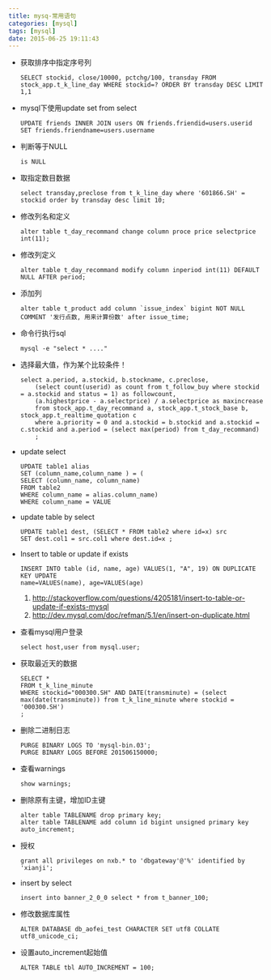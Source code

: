 ```yaml
---
title: mysq-常用语句
categories: [mysql]
tags: [mysql]
date: 2015-06-25 19:11:43
---
```


-   获取排序中指定序号列

        SELECT stockid, close/10000, pctchg/100, transday FROM stock_app.t_k_line_day WHERE stockid=? ORDER BY transday DESC LIMIT 1,1

-   mysql下使用update set from select

        UPDATE friends INNER JOIN users ON friends.friendid=users.userid 
        SET friends.friendname=users.username

-   判断等于NULL

        is NULL

-   取指定数目数据

        select transday,preclose from t_k_line_day where '601866.SH' = stockid order by transday desc limit 10;

-   修改列名和定义

        alter table t_day_recommand change column proce price selectprice int(11);

-   修改列定义

        alter table t_day_recommand modify column inperiod int(11) DEFAULT NULL AFTER period;

-   添加列

        alter table t_product add column `issue_index` bigint NOT NULL COMMENT '发行点数, 用来计算份数' after issue_time;

-   命令行执行sql

        mysql -e "select * ...."

-   选择最大值，作为某个比较条件！

        select a.period, a.stockid, b.stockname, c.preclose, 
            (select count(userid) as count from t_follow_buy where stockid = a.stockid and status = 1) as followcount, 
            (a.highestprice - a.selectprice) / a.selectprice as maxincrease
            from stock_app.t_day_recommand a, stock_app.t_stock_base b, stock_app.t_realtime_quotation c 
            where a.priority = 0 and a.stockid = b.stockid and a.stockid = c.stockid and a.period = (select max(period) from t_day_recommand)
            ;

-   update select

        UPDATE table1 alias
        SET (column_name,column_name ) = (
        SELECT (column_name, column_name)
        FROM table2
        WHERE column_name = alias.column_name)
        WHERE column_name = VALUE

-   update table by select

        UPDATE table1 dest, (SELECT * FROM table2 where id=x) src 
        SET dest.col1 = src.col1 where dest.id=x ;

-   Insert to table or update if exists

        INSERT INTO table (id, name, age) VALUES(1, "A", 19) ON DUPLICATE KEY UPDATE    
        name=VALUES(name), age=VALUES(age)

    1.  <http://stackoverflow.com/questions/4205181/insert-to-table-or-update-if-exists-mysql>
    1.  <http://dev.mysql.com/doc/refman/5.1/en/insert-on-duplicate.html>

-   查看mysql用户登录

        select host,user from mysql.user;

-   获取最近天的数据

        SELECT *
        FROM t_k_line_minute
        WHERE stockid="000300.SH" AND DATE(transminute) = (select max(date(transminute)) from t_k_line_minute where stockid = '000300.SH')
        ;

-   删除二进制日志

        PURGE BINARY LOGS TO 'mysql-bin.03';
        PURGE BINARY LOGS BEFORE 201506150000;

-   查看warnings

        show warnings;

-   删除原有主键，增加ID主键

        alter table TABLENAME drop primary key;
        alter table TABLENAME add column id bigint unsigned primary key auto_increment;

-   授权

        grant all privileges on nxb.* to 'dbgateway'@'%' identified by 'xianji';

-   insert by select

        insert into banner_2_0_0 select * from t_banner_100;

-   修改数据库属性

        ALTER DATABASE db_aofei_test CHARACTER SET utf8 COLLATE utf8_unicode_ci;

-   设置auto_increment起始值

        ALTER TABLE tbl AUTO_INCREMENT = 100;
